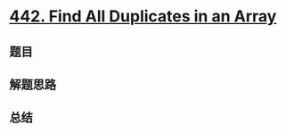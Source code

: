 # [442. Find All Duplicates in an Array](https://leetcode.com/problems/find-all-duplicates-in-an-array/)

## 题目


## 解题思路


## 总结


